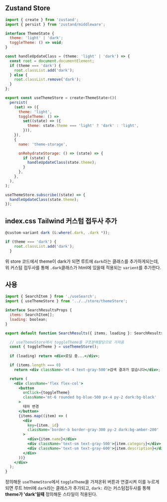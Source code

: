 

## Zustand Store

```js
import { create } from 'zustand';
import { persist } from 'zustand/middleware';

interface ThemeState {
  theme: 'light' | 'dark';
  toggleTheme: () => void;
}

const handleUpdateClass = (theme: 'light' | 'dark') => {
  const root = document.documentElement;
  if (theme === 'dark') {
    root.classList.add('dark');
  } else {
    root.classList.remove('dark');
  }
};

export const useThemeStore = create<ThemeState>()(
  persist(
    (set) => ({
      theme: 'light',
      toggleTheme: () =>
        set((state) => ({
          theme: state.theme === 'light' ? 'dark' : 'light',
        })),
    }),
    {
      name: 'theme-storage',

      onRehydrateStorage: () => (state) => {
        if (state) {
          handleUpdateClass(state.theme);
        }
      },
    },
  ),
);

useThemeStore.subscribe((state) => {
  handleUpdateClass(state.theme);
});

```


## index.css Tailwind 커스텀 접두사 추가

```js
@custom-variant dark (&:where(.dark, .dark *));
```

```js
if (theme === 'dark') {
    root.classList.add('dark');
  }
```
위 store 코드에서 theme이 dark가 되면 루트에 `dark`라는 클래스를 추가하게되는데,
위 커스텀 접두사를 통해 `.dark`클래스가 html에 있을때 적용되는 `varient`를 추가한다.


## 사용

```jsx
import { SearchItem } from './useSearch';
import { useThemeStore } from '../../store/themeStore';

interface SearchResultsProps {
  items: SearchItem[];
  loading: boolean;
}

export default function SearchResults({ items, loading }: SearchResultsProps) {

  // useThemeStore에서 toggleTheme를 구조분해할당으로 가져옴
  const { toggleTheme } = useThemeStore();
  
  if (loading) return <div>로딩 중...</div>;

  if (items.length === 0)
    return <div className='mt-4 text-gray-500'>검색 결과가 없습니다</div>;

  return (
    <div className='flex flex-col'>
      <button
        onClick={toggleTheme}
        className='mt-6 rounded bg-blue-500 px-4 py-2 dark:bg-black'
      >
        테마 변경
      </button>
      {items.map((item) => (
        <div
          key={item._id}
          className='border-b border-gray-300 py-2 dark:bg-amber-200'
        >
          <div>{item.name}</div>
          <div className='text-sm text-gray-500'>{item.category}</div>
          <div className='text-sm text-gray-600'>{item.description}</div>
        </div>
      ))}
    </div>
  );
}

```

정의해둔 `useThemeStore`에서 `toggleTheme`을 가져온뒤 버튼과 연결시켜 이를 누르게되면
루트 html에 `dark`라는 클래스가 추가되고, `dark:` 라는 커스텀접두사를 통해
**theme가 'dark'일때** 정의해둔 스타일이 적용된다.